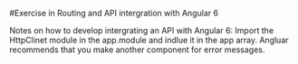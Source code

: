 #Exercise in Routing and API intergration with Angular 6




Notes on how to develop intergrating an API with Angular 6:
Import the HttpClinet module in the app.module and indlue it in the app array.
Angluar recommends that you make another component for error messages.
